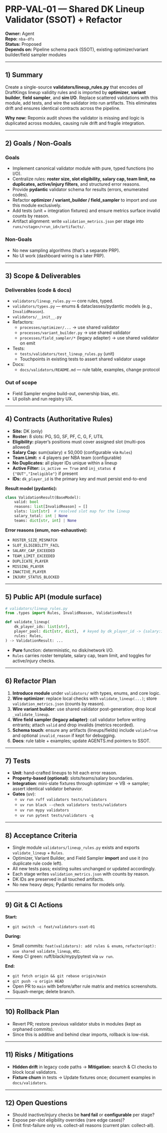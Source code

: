 # PRP-VAL-01 — Shared DK Lineup Validator (SSOT) + Refactor

**Owner:** Agent  
**Repo:** `nba-dfs`  
**Status:** Proposed  
**Depends on:** Pipeline schema pack (SSOT), existing optimizer/variant builder/field sampler modules

---

## 1) Summary
Create a single-source **validators/lineup_rules.py** that encodes *all* DraftKings lineup validity rules and is imported by **optimizer**, **variant builder**, **field sampler**, and **sim I/O**. Replace scattered validations with this module, add tests, and wire the validator into run artifacts. This eliminates drift and ensures identical contracts across the pipeline.

**Why now:** Repomix audit shows the validator is missing and logic is duplicated across modules, causing rule drift and fragile integration.

---

## 2) Goals / Non-Goals
### Goals
- Implement canonical validator module with pure, typed functions (no I/O).
- Centralize rules: **roster size, slot eligibility, salary cap, team limit, no duplicates, active/injury filters**, and structured error reasons.
- Provide **pydantic** validator schema for results (errors, enumerated codes).
- Refactor **optimizer / variant_builder / field_sampler** to import and use this module exclusively.
- Add tests (unit + integration fixtures) and ensure metrics surface invalid counts by reason.
- Artifact alignment: write `validation_metrics.json` per stage into `runs/<stage>/<run_id>/artifacts/`.

### Non-Goals
- No new sampling algorithms (that’s a separate PRP).
- No UI work (dashboard wiring is a later PRP).

---

## 3) Scope & Deliverables
### Deliverables (code & docs)
- `validators/lineup_rules.py` — core rules, typed.
- `validators/types.py` — enums & dataclasses/pydantic models (e.g., `InvalidReason`).
- `validators/__init__.py`
- Refactors:
  - `processes/optimizer/...` → use shared validator
  - `processes/variant_builder.py` → use shared validator
  - `processes/field_sampler/*` (legacy adapter) → use shared validator on emit
- Tests:
  - `tests/validators/test_lineup_rules.py` (unit)
  - Touchpoints in existing tests to assert shared validator usage
- Docs:
  - `docs/validators/README.md` — rule table, examples, change protocol

### Out of scope
- Field Sampler engine build-out, ownership bias, etc.
- UI polish and run registry UX.

---

## 4) Contracts (Authoritative Rules)
- **Site:** DK (only)
- **Roster:** 8 slots: PG, SG, SF, PF, C, G, F, UTIL
- **Eligibility:** player’s positions must cover assigned slot (multi-pos allowed)
- **Salary Cap:** sum(salary) ≤ 50,000 (configurable via `Rules`)
- **Team Limit:** ≤ 4 players per NBA team (configurable)
- **No Duplicates:** all player IDs unique within a lineup
- **Active Filter:** `is_active == True` and `inj_status ∉ {"OUT","Ineligible"}` if present
- **IDs:** `dk_player_id` is the primary key and must persist end-to-end

**Result model (pydantic):**
```python
class ValidationResult(BaseModel):
    valid: bool
    reasons: list[InvalidReason] = []
    slots: list[str]  # resolved slot map for the lineup
    salary_total: int | None
    teams: dict[str, int] | None
```

**Error reasons (enum, non-exhaustive):**
- `ROSTER_SIZE_MISMATCH`
- `SLOT_ELIGIBILITY_FAIL`
- `SALARY_CAP_EXCEEDED`
- `TEAM_LIMIT_EXCEEDED`
- `DUPLICATE_PLAYER`
- `MISSING_PLAYER`
- `INACTIVE_PLAYER`
- `INJURY_STATUS_BLOCKED`

---

## 5) Public API (module surface)
```python
# validators/lineup_rules.py
from .types import Rules, InvalidReason, ValidationResult

def validate_lineup(
    dk_player_ids: list[str],
    player_pool: dict[str, dict],  # keyed by dk_player_id -> {salary:int, positions:list[str], team:str, is_active:bool?, inj_status:str?}
    rules: Rules,
) -> ValidationResult: ...
```

- **Pure** function: deterministic, no disk/network I/O.
- `Rules` carries roster template, salary cap, team limit, and toggles for active/injury checks.

---

## 6) Refactor Plan
1. **Introduce module** under `validators/` with types, enums, and core logic.
2. **Wire optimizer**: replace local checks with `validate_lineup(...)`; store `validation_metrics.json` (counts by reason).
3. **Wire variant builder**: use shared validator post-generation; drop local `_validate_lineup`.
4. **Wire field sampler (legacy adapter)**: call validator before writing entrants; attach `valid` and drop invalids (metrics recorded).
5. **Schema touch**: ensure any artifacts (lineups/fields) include `valid=True` and optional `invalid_reason` if kept for debugging.
6. **Docs**: rule table + examples; update AGENTS.md pointers to SSOT.

---

## 7) Tests
- **Unit**: hand-crafted lineups to hit each error reason.
- **Property-based (optional)**: slots/teams/salary boundaries.
- **Integration**: mini-slate fixtures through optimizer → VB → sampler; assert identical validator behavior.
- **Gates** (uv):
  - `uv run ruff validators tests/validators`
  - `uv run black --check validators tests/validators`
  - `uv run mypy validators`
  - `uv run pytest tests/validators -q`

---

## 8) Acceptance Criteria
- Single module `validators/lineup_rules.py` exists and exports `validate_lineup` + `Rules`.
- Optimizer, Variant Builder, and Field Sampler **import** and use it (no duplicate rule code left).
- All new tests pass; existing suites unchanged or updated accordingly.
- Each stage writes `validation_metrics.json` with counts by reason.
- DK IDs are preserved in all touched artifacts.
- No new heavy deps; Pydantic remains for models only.

---

## 9) Git & CI Actions
**Start:**
- `git switch -c feat/validators-ssot-01`

**During:**
- Small commits: `feat(validators): add rules & enums`, `refactor(opt): use shared validate_lineup`, etc.
- Keep CI green: ruff/black/mypy/pytest via `uv run`.

**End:**
- `git fetch origin && git rebase origin/main`
- `git push -u origin HEAD`
- Open PR to `main` with before/after rule matrix and metrics screenshots.
- Squash-merge; delete branch.

---

## 10) Rollback Plan
- Revert PR; restore previous validator stubs in modules (kept as orphaned commits).
- Since this is additive and behind clear imports, rollback is low-risk.

---

## 11) Risks / Mitigations
- **Hidden drift** in legacy code paths → **Mitigation:** search & CI checks to block local validators.
- **Fixture churn** in tests → Update fixtures once; document examples in `docs/validators`.

---

## 12) Open Questions
- Should inactive/injury checks be **hard fail** or **configurable** per stage?
- Expose per-slot eligibility overrides (rare edge cases)?
- Emit first-failure only vs. collect-all reasons (current plan: collect-all).

